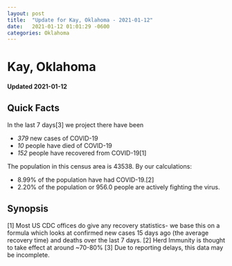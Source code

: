 ```yaml
---
layout: post
title:  "Update for Kay, Oklahoma - 2021-01-12"
date:   2021-01-12 01:01:29 -0600
categories: Oklahoma
---
```


# Kay, Oklahoma
#### Updated 2021-01-12

## Quick Facts

In the last 7 days[3] we project there have been
- *379* new cases of COVID-19
- *10* people have died of COVID-19
- *152* people have recovered from COVID-19[1]

The population in this census area is 43538. By our calculations:
- 8.99% of the population have had COVID-19.[2]
- 2.20% of the population or 956.0 people are actively fighting the virus.

## Synopsis




[1] Most US CDC offices do give any recovery statistics- we base this on a formula which looks at confirmed new cases
15 days ago (the average recovery time) and deaths over the last 7 days.
[2] Herd Immunity is thought to take effect at around ~70-80%
[3] Due to reporting delays, this data may be incomplete. 
    